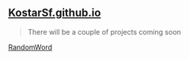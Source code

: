 [KostarSf.github.io](https://kostarsf.github.io)
------------------

> There will be a couple of projects coming soon

[RandomWord](https://kostarsf.github.io/RandomWord)